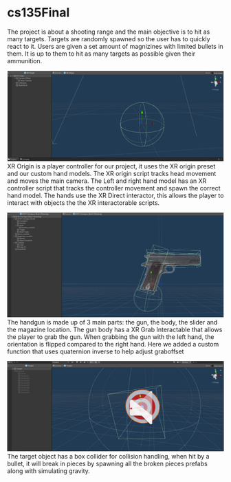 # cs135Final
The project is about a shooting range and the main objective is to hit as many targets.
Targets are randomly spawned so the user has to quickly react to it. Users are given a set
amount of magnizines with limited bullets in them. It is up to them to hit as many targets as
possible given their ammunition.

![Alt text](CS135Final/Capture.PNG)
XR Origin is a player controller for our project, it uses the XR origin preset and our custom
hand models. The XR origin script tracks head movement and moves the main camera. The
Left and right hand model has an XR controller script that tracks the controller movement and
spawn the correct hand model. The hands use the XR Direct interactor, this allows the player to
interact with objects the the XR interactorable scripts.

![Alt text](CS135Final/Capture2.PNG)
The handgun is made up of 3 main parts: the gun, the body, the slider and the magazine
location. The gun body has a XR Grab Interactable that allows the player to grab the gun.
When grabbing the gun with the left hand, the orientation is flipped compared to the right
hand. Here we added a custom function that uses quaternion inverse to help adjust graboffset

![Alt text](CS135Final/Capture3.PNG)
The target object has a box collider for collision handling, when hit by a bullet, it will break in
pieces by spawning all the broken pieces prefabs along with simulating gravity.

